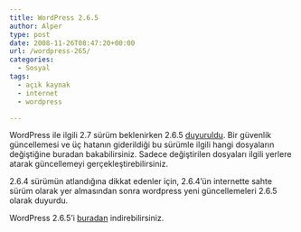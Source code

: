 ```yaml
---
title: WordPress 2.6.5
author: Alper
type: post
date: 2008-11-26T08:47:20+00:00
url: /wordpress-265/
categories:
  - Sosyal
tags:
  - açık kaynak
  - internet
  - wordpress

---
```

WordPress ile ilgili 2.7 sürüm beklenirken 2.6.5 [duyuruldu][1]. Bir güvenlik güncellemesi ve üç hatanın giderildiği bu sürümle ilgili hangi dosyaların değiştiğine buradan bakabilirsiniz. Sadece değiştirilen dosyaları ilgili yerlere atarak güncellemeyi gerçekleştirebilirsiniz.

2.6.4 sürümün atlandığına dikkat edenler için, 2.6.4&#8217;ün internette sahte sürüm olarak yer almasından sonra wordpress yeni güncellemeleri 2.6.5 olarak duyurdu.

WordPress 2.6.5&#8217;i [buradan][2] indirebilirsiniz.

 [1]: https://wordpress.org/development/2008/11/wordpress-265/
 [2]: https://wordpress.org/download/